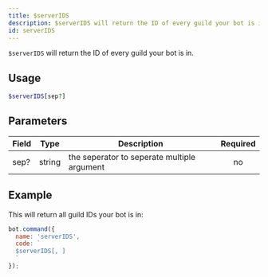 ```yaml
---
title: $serverIDS 
description: $serverIDS will return the ID of every guild your bot is in.
id: serverIDS
---
```


`$serverIDS` will return the ID of every guild your bot is in.

## Usage

```php
$serverIDS[sep?]
```

## Parameters 


| Field     | Type    | Description                                        | Required |
|-----------|---------|----------------------------------------------------| :------: |
| sep?      | string  | the seperator to seperate multiple argument        | no       |


## Example

This will return all guild IDs your bot is in:

```javascript
bot.command({
  name: 'serverIDS',
  code: `
  $serverIDS[, ]
  `
});
```
